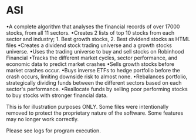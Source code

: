 # ASI
•A complete algorithm that analyses the financial records of over 17000 stocks, from all 11 sectors.
•Creates 2 lists of top 10 stocks from each sector and industry; 1. Best growth stocks, 2. Best dividend stocks as HTML files
•Creates a dividend stock trading universe and a growth stocks universe.
•Uses the trading universe to buy and sell stocks on Robinhood Financial
•Tracks the different market cycles, sector performance, and economic data to predict market crashes
•Sells growth stocks before market crashes occur.
•Buys inverse ETFs to hedge portfolio before the crash occurs, limiting downside risk to almost none.
•Rebalances portfolio, strategically dividing funds between the different sectors based on each sector's performance.
•Reallocate funds by selling poor performing stocks to buy stocks with stronger financial data.

This is for illustration purposes ONLY. Some files were intentionally removed to protect the proprietary nature of the software. Some features may no longer work correctly.

Please see logs for program execution.
